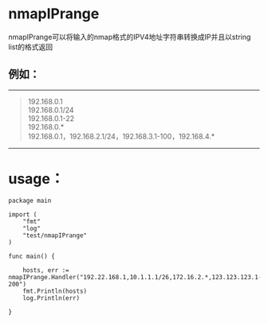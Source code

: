 # nmapIPrange

nmapIPrange可以将输入的nmap格式的IPV4地址字符串转换成IP并且以string list的格式返回

## 例如：
***
> 192.168.0.1 <br>
> 192.168.0.1/24 <br>
> 192.168.0.1-22 <br>
> 192.168.0.* <br>
> 192.168.0.1，192.168.2.1/24，192.168.3.1-100，192.168.4.* <br>
***

# usage：
```
package main

import (
	"fmt"
	"log"
	"test/nmapIPrange"
)

func main() {

	hosts, err := nmapIPrange.Handler("192.22.168.1,10.1.1.1/26,172.16.2.*,123.123.123.1-200")
	fmt.Println(hosts)
	log.Println(err)

}
```
